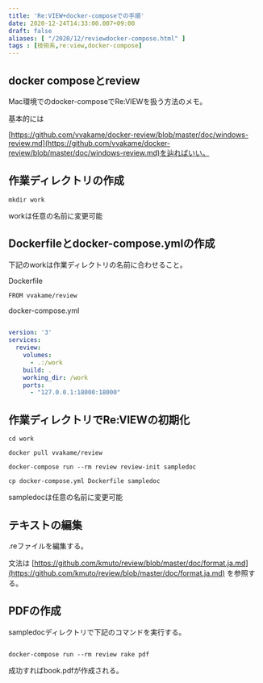 ```yaml
---
title: 'Re:VIEW+docker-composeでの手順'
date: 2020-12-24T14:33:00.007+09:00
draft: false
aliases: [ "/2020/12/reviewdocker-compose.html" ]
tags : [技術系,re:view,docker-compose]
---
```


## docker composeとreview[](#docker_composeとreview "docker_composeとreview")


Mac環境でのdocker-composeでRe:VIEWを扱う方法のメモ。

基本的には

[https://github.com/vvakame/docker-review/blob/master/doc/windows-review.md](https://github.com/vvakame/docker-review/blob/master/doc/windows-review.md)を辿ればいい。


## 作業ディレクトリの作成[](#作業ディレクトリの作成 "作業ディレクトリの作成")


```
mkdir work
```

workは任意の名前に変更可能

## Dockerfileとdocker-compose.ymlの作成[](#Dockerfileとdocker-compose.ymlの作成 "Dockerfileとdocker-compose.ymlの作成")


下記のworkは作業ディレクトリの名前に合わせること。

Dockerfile

```
FROM vvakame/review
```

docker-compose.yml

```yml
  
version: '3'  
services:  
  review:  
    volumes:  
      - .:/work  
    build: .  
    working_dir: /work  
    ports:  
      - "127.0.0.1:18000:18000"
```

## 作業ディレクトリでRe:VIEWの初期化[](#作業ディレクトリでRe:VIEWの初期化 "作業ディレクトリでRe:VIEWの初期化")


```
cd work  
  
docker pull vvakame/review  
  
docker-compose run --rm review review-init sampledoc  
  
cp docker-compose.yml Dockerfile sampledoc  

```

sampledocは任意の名前に変更可能

## テキストの編集[](#テキストの編集 "テキストの編集")


.reファイルを編集する。

文法は [https://github.com/kmuto/review/blob/master/doc/format.ja.md](https://github.com/kmuto/review/blob/master/doc/format.ja.md) を参照する。

## PDFの作成[](#PDFの作成 "PDFの作成")


sampledocディレクトリで下記のコマンドを実行する。

```
  
docker-compose run --rm review rake pdf  

```

成功すればbook.pdfが作成される。
